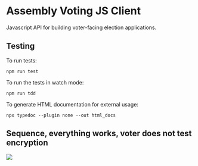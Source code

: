 # Assembly Voting JS Client

Javascript API for building voter-facing election applications.

## Testing

To run tests:

```
npm run test
````

To run the tests in watch mode:

```
npm run tdd
```

To generate HTML documentation for external usage:

```
npx typedoc --plugin none --out html_docs
```

## Sequence, everything works, voter does not test encryption

[![](https://mermaid.ink/img/eyJjb2RlIjoic2VxdWVuY2VEaWFncmFtXG5cbmF1dG9udW1iZXJcblxucGFydGljaXBhbnQgdm90ZXIgYXMgVm90ZXJcbnBhcnRpY2lwYW50IGluYm94IGFzIEVtYWlsIDxicj4gaW5ib3hcbnBhcnRpY2lwYW50IGFwcCBhcyBBQkMgYXBwXG5wYXJ0aWNpcGFudCBhdiBhcyBBViBsaWJyYXJ5XG5cbmFwcCAtPj4gdm90ZXI6IGFza3MgZm9yIGJhbGxvdCByZXR1cm4gbWV0aG9kXG52b3RlciAtPj4gYXBwOiBkaWdpdGFsXG5hcHAgLT4-KyBhdjogbmV3IEFWQ2xpZW50KHVybClcbmF2IC0-Pi0gYXBwOiBjbGllbnRcbmFwcCAtPj4rIGF2OiBjbGllbnQuZ2V0QXV0aG9yaXphdGlvbk1ldGhvZCgpXG5hdiAtPj4tIGFwcDogJ2Vuc3VyZUF1dGhvcml6YXRpb24nXG5hcHAgLT4-KyBhdjogY2xpZW50LmVuc3VyZUF1dGhvcml6YXRpb24oUElJKVxuYXYgLT4-LSBhcHA6ICdVbmF1dGhvcml6ZWQnXG5hcHAgLT4-KyBhdjogY2xpZW50LmdldE51bWJlck9mT1RQcygpXG5hdiAtPj4tIGFwcDogTlxuYXBwIC0-PiB2b3RlcjogZW50ZXIgTiBPVFAocykgeW91IHJlY2V2ZWlkIGluIGVtYWlsXG52b3RlciAtPj4gaW5ib3g6IGNoZWNrIGZvciBPVFBzXG5pbmJveCAtPj4gdm90ZXI6IE9UUHNcbnZvdGVyIC0-PiBhcHA6IEVudGVycyBOIE9UUHNcbmFwcCAtPj4rIGF2OiBjbGllbnQuZmluYWxpemVBdXRob3JpemF0aW9uKE9UUHMpXG5hdiAtPj4tIGFwcDogJ1N1Y2Nlc3MnXG5hcHAgLT4-KyBhdjogY2xpZW50LmVuY3J5cHRCYWxsb3QoQ1ZSKVxuYXYgLT4-LSBhcHA6IGZpbmdlcnByaW50XG5hcHAgLT4-IHZvdGVyOiB0ZXN0IGVuY3J5cHRpb24gKGZpbmdlcnByaW50KT9cbnZvdGVyIC0-PiBhcHA6IG5vXG5hcHAgLT4-KyBhdjogY2xpZW50LnN1Ym1pdEVuY3J5cHRlZEJhbGxvdChhZmZpZGF2aXQpXG5hdiAtPj4tIGFwcDogcmVjZWlwdFxuYXBwIC0-PiB2b3RlcjogcmVjZWlwdCIsIm1lcm1haWQiOnsidGhlbWUiOiJkZWZhdWx0In0sInVwZGF0ZUVkaXRvciI6ZmFsc2UsImF1dG9TeW5jIjp0cnVlLCJ1cGRhdGVEaWFncmFtIjpmYWxzZX0)](http://localhost:8000/edit##eyJjb2RlIjoic2VxdWVuY2VEaWFncmFtXG5cbmF1dG9udW1iZXJcblxucGFydGljaXBhbnQgdm90ZXIgYXMgVm90ZXJcbnBhcnRpY2lwYW50IGluYm94IGFzIEVtYWlsIDxicj4gaW5ib3hcblxucGFydGljaXBhbnQgYXBwIGFzIEFCQyBhcHBcbnBhcnRpY2lwYW50IGF2IGFzIEFWIGxpYnJhcnlcblxuYXBwIC0-PiB2b3RlcjogYXNrcyBmb3IgYmFsbG90IHJldHVybiBtZXRob2RcbnZvdGVyIC0-PiBhcHA6IGRpZ2l0YWxcbmFwcCAtPj4rIGF2OiBuZXcgQVZDbGllbnQodXJsKVxuYXYgLT4-LSBhcHA6IGNsaWVudFxuYXBwIC0-PisgYXY6IGNsaWVudC5nZXRBdXRob3JpemF0aW9uTWV0aG9kKClcbmF2IC0-Pi0gYXBwOiAnZW5zdXJlQXV0aG9yaXphdGlvbidcbmFwcCAtPj4rIGF2OiBjbGllbnQuZW5zdXJlQXV0aG9yaXphdGlvbihQSUkpXG5hdiAtPj4tIGFwcDogJ1VuYXV0aG9yaXplZCdcbmFwcCAtPj4rIGF2OiBjbGllbnQuZ2V0TnVtYmVyT2ZPVFBzKClcbmF2IC0-Pi0gYXBwOiBOXG5hcHAgLT4-IHZvdGVyOiBlbnRlciBOIE9UUChzKSB5b3UgcmVjZXZlaWQgaW4gZW1haWxcbnZvdGVyIC0-PiBpbmJveDogY2hlY2sgZm9yIE9UUHNcbmluYm94IC0-PiB2b3RlcjogT1RQc1xudm90ZXIgLT4-IGFwcDogRW50ZXJzIE4gT1RQc1xuYXBwIC0-PisgYXY6IGNsaWVudC5maW5hbGl6ZUF1dGhvcml6YXRpb24oT1RQcylcbmF2IC0-Pi0gYXBwOiAnU3VjY2VzcydcbmFwcCAtPj4rIGF2OiBjbGllbnQuZW5jcnlwdEJhbGxvdChDVlIpXG5hdiAtPj4tIGFwcDogZmluZ2VycHJpbnRcbmFwcCAtPj4gdm90ZXI6IHRlc3QgZW5jcnlwdGlvbiAoZmluZ2VycHJpbnQpP1xudm90ZXIgLT4-IGFwcDogbm9cbmFwcCAtPj4rIGF2OiBjbGllbnQuc3VibWl0RW5jcnlwdGVkQmFsbG90KGFmZmlkYXZpdClcbmF2IC0-Pi0gYXBwOiByZWNlaXB0XG5hcHAgLT4-IHZvdGVyOiByZWNlaXB0IiwibWVybWFpZCI6IntcbiAgXCJ0aGVtZVwiOiBcImRlZmF1bHRcIlxufSIsInVwZGF0ZUVkaXRvciI6ZmFsc2UsImF1dG9TeW5jIjp0cnVlLCJ1cGRhdGVEaWFncmFtIjpmYWxzZX0)
